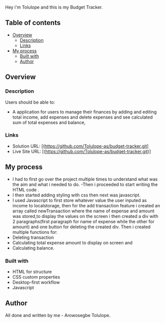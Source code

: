 Hey i'm Tolulope and this is my Budget Tracker.

## Table of contents

- [Overview](#overview)
  - [Description ](#description)
  - [Links](#links)
- [My process](#my-process)
  - [Built with](#built-with)
  - [Author](#author)

## Overview

### Description

Users should be able to:

- A application for users to manage their finances 
by adding and editing total income, add expenses and delete expenses and see calculated sum of total expenses and balance,

### Links

- Solution URL: [(https://github.com/Tolulope-as/budget-tracker.git]
- Live Site URL: [(https://github.com/Tolulope-as/budget-tracker.git)]

## My process
- I had to first go over the project multiple times to understand what was the aim and what i needed to do.
-Then i proceeded to start writing the HTML code .
- I then started adding styling with css then next was javascript.
- I used Javascript to first store whatever value the user inputed as income to localstorage, then for the add transaction feature i created an array called newTransaction where the name of expense and amount was stored,to display the values on the screen i then created a div with 2 paragraphs(first paragraph for name of expense while the other for amount) and one button for deleting the created div.
Then i created multiple functions for:
- Deleting transaction
- Calculating total expense amount to display on screen and
- Calculating balance.

### Built with

- HTML for structure
- CSS custom properties
- Desktop-first workflow
- Javascript


## Author
 All done and written by me - Arowosegbe Tolulope.


